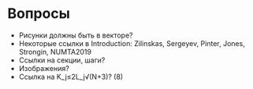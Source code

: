 ﻿# Вопросы

* Рисунки должны быть в векторе?
* Некоторые ссылки в Introduction: Zilinskas, Sergeyev, Pinter, Jones, Strongin, NUMTA2019
* Ссылки на секции, шаги?
* Изображения?
* Ссылка на K_j≤2L_j√(N+3)? (8)
